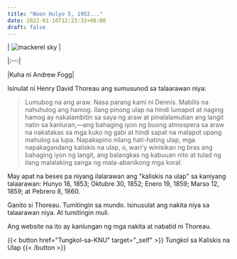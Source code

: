 ```yaml
---
title: "Noon Hulyo 5, 1952..."
date: 2022-01-16T12:23:33+08:00
draft: false
---
```


| ![mackerel sky](uploads/mackerel-sky-andrew-fogg.jpg "Mackerel Sky") |

|:--:|

|Kuha ni Andrew Fogg|

Isinulat ni Henry David Thoreau ang sumusunod sa talaarawan niya:

> Lumubog na ang araw. Nasa parang kami ni Dennis. Mabilis na nahuhulog ang hamog. Ilang pinong ulap na hindi lumapot at naging hamog ay nakalambitin sa saya ng araw at pinalalamutian ang langit natin sa kanluran,—ang bahaging iyon ng buong atmospera sa araw na nakatakas sa mga kuko ng gabi at hindi sapat na malapot upang mahulog sa lupa. Napakapino nilang hati-hating ulap, mga napakagandang kaliskis na ulap, o, wari'y winisikan ng bras ang bahaging iyon ng langit, ang balangkas ng kabuuan nito at tulad ng ilang malalaking sanga ng mala-abanikong mga koral.

May apat na beses pa niyang ilalarawan ang "kaliskis na ulap" sa kaniyang talaarawan: Hunyo 18, 1853; Oktubre 30, 1852; Enero 19, 1859; Marso 12, 1859; at Pebrero 8, 1860.

Ganito si Thoreau. Tumitingin sa mundo. Isinusulat ang nakita niya sa talaarawan niya. At tumitingin muli.

Ang website na ito ay kanlungan ng mga nakita at nabatid ni Thoreau.

{{< button href="Tungkol-sa-KNU" target="_self" >}}
Tungkol sa Kaliskis na Ulap
{{< /button >}}
